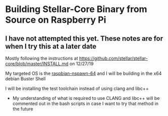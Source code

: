 # Building Stellar-Core Binary from Source on Raspberry Pi

## __I have not attempted this yet. These notes are for when I try this at a later date__

Mostly following the instructions at https://github.com/stellar/stellar-core/blob/master/INSTALL.md on 12/27/19

My targeted OS is the [raspbian-nspawn-64](../../os/HowTo_rasbian-nspawn-64.md) and I will be building in the x64 debian Buster Shell


I will be installing the test toolchain instead of using clang and libc++
* My understanding of what is required to use CLANG and libc++ will be commented out in the bash scripts in case I want to try that method in the future
